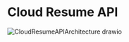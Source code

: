 # Cloud Resume API
![CloudResumeAPIArchitecture drawio](https://github.com/RosemaryOjwang/Cloud-Resume-API/assets/47894685/3f94a69b-ed66-4b63-8d10-29c4a0d2221a)
